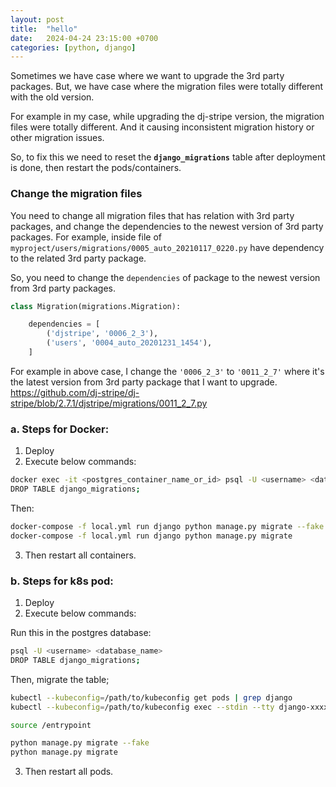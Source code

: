 ```yaml
---
layout: post
title:  "hello"
date:   2024-04-24 23:15:00 +0700
categories: [python, django]
---
```


Sometimes we have case where we want to upgrade the 3rd party packages.
But, we have case where the migration files were totally different with the old version.

For example in my case, while upgrading the dj-stripe version, the migration files were totally different.
And it causing inconsistent migration history or other migration issues.

So, to fix this we need to reset the **`django_migrations`** table after deployment is done, then restart the pods/containers.

### Change the migration files

You need to change all migration files that has relation with 3rd party packages, and change the dependencies to the newest version of 3rd party packages.
For example, inside file of `myproject/users/migrations/0005_auto_20210117_0220.py` have dependency to the related 3rd party package.

So, you need to change the `dependencies` of package to the newest version from 3rd party packages.

```python
class Migration(migrations.Migration):

    dependencies = [
        ('djstripe', '0006_2_3'),
        ('users', '0004_auto_20201231_1454'),
    ]
```

For example in above case, I change the `'0006_2_3'` to `'0011_2_7'` where it's the latest version from 3rd party package that I want to upgrade.
https://github.com/dj-stripe/dj-stripe/blob/2.7.1/djstripe/migrations/0011_2_7.py


### a. Steps for Docker:
1. Deploy
2. Execute below commands:

```sh
docker exec -it <postgres_container_name_or_id> psql -U <username> <database_name>
DROP TABLE django_migrations;
```

Then:

```sh
docker-compose -f local.yml run django python manage.py migrate --fake
docker-compose -f local.yml run django python manage.py migrate
```

3. Then restart all containers.


### b. Steps for k8s pod:
1. Deploy
2. Execute below commands:

Run this in the postgres database:

```sh
psql -U <username> <database_name>
DROP TABLE django_migrations;
```

Then, migrate the table;

```sh
kubectl --kubeconfig=/path/to/kubeconfig get pods | grep django
kubectl --kubeconfig=/path/to/kubeconfig exec --stdin --tty django-xxxxx -- /bin/bash

source /entrypoint

python manage.py migrate --fake
python manage.py migrate
```

3. Then restart all pods.
